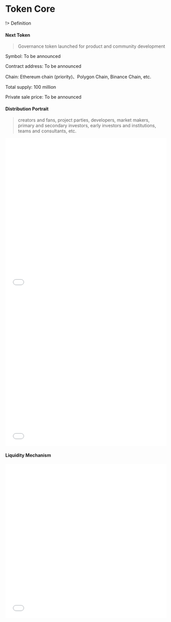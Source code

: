 # Token Core

!> Definition

<h4>Next Token</h4>

> Governance token launched for product and community development

<p>Symbol: To be announced</p>
<p>Contract address: To be announced</p>
<p>Chain: Ethereum chain (priority)、Polygon Chain, Binance Chain, etc.</p>
<p>Total supply: 100 million</p>
<p>Private sale price: To be announced</p>

<h4>Distribution Portrait</h4>

> creators and fans, project parties, developers, market makers, primary and secondary investors, early investors and institutions, teams and consultants, etc.

<iframe width="100%" height="480" src="//jsfiddle.net/NextmeOne/pgn4yvqs/76/embedded/result/" allowfullscreen="allowfullscreen" allowpaymentrequest frameborder="0"></iframe>
<iframe width="100%" height="480" src="//jsfiddle.net/NextmeOne/gkrLbxm6/33/embedded/result/" allowfullscreen="allowfullscreen" allowpaymentrequest frameborder="0"></iframe>

<h4>Liquidity Mechanism</h4>
<iframe width="100%" height="480" src="//jsfiddle.net/NextmeOne/znw4x1k6/83/embedded/result/" allowfullscreen="allowfullscreen" allowpaymentrequest frameborder="0"></iframe>